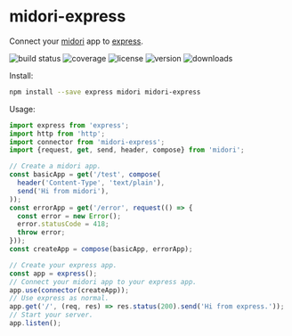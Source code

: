 # midori-express

Connect your [midori] app to [express].

![build status](http://img.shields.io/travis/metalabdesign/midori-express/master.svg?style=flat)
![coverage](https://img.shields.io/codecov/c/github/metalabdesign/midori-express/master.svg?style=flat)
![license](http://img.shields.io/npm/l/midori-express.svg?style=flat)
![version](http://img.shields.io/npm/v/midori-express.svg?style=flat)
![downloads](http://img.shields.io/npm/dm/midori-express.svg?style=flat)

Install:

```sh
npm install --save express midori midori-express
```

Usage:

```javascript
import express from 'express';
import http from 'http';
import connector from 'midori-express';
import {request, get, send, header, compose} from 'midori';

// Create a midori app.
const basicApp = get('/test', compose(
  header('Content-Type', 'text/plain'),
  send('Hi from midori'),
));
const errorApp = get('/error', request(() => {
  const error = new Error();
  error.statusCode = 418;
  throw error;
}));
const createApp = compose(basicApp, errorApp);

// Create your express app.
const app = express();
// Connect your midori app to your express app.
app.use(connector(createApp));
// Use express as normal.
app.get('/', (req, res) => res.status(200).send('Hi from express.'));
// Start your server.
app.listen();
```

[midori]: https://github.com/metalabdesign/midori
[express]: https://expressjs.com/
